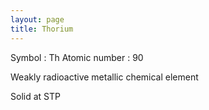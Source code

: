 ```yaml
---
layout: page
title: Thorium
---
```



Symbol : Th
Atomic number : 90

Weakly radioactive metallic chemical element

Solid at STP